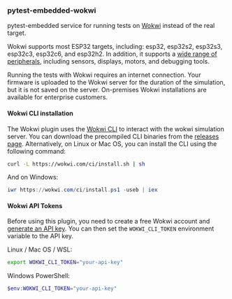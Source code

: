 ### pytest-embedded-wokwi

pytest-embedded service for running tests on [Wokwi](https://wokwi.com/ci) instead of the real target.

Wokwi supports most ESP32 targets, including: esp32, esp32s2, esp32s3, esp32c3, esp32c6, and esp32h2. In addition, it supports a [wide range of peripherals](https://docs.wokwi.com/getting-started/supported-hardware), including sensors, displays, motors, and debugging tools.

Running the tests with Wokwi requires an internet connection. Your firmware is uploaded to the Wokwi server for the duration of the simulation, but it is not saved on the server. On-premises Wokwi installations are available for enterprise customers.

#### Wokwi CLI installation

The Wokwi plugin uses the [Wokwi CLI](https://github.com/wokwi/wokwi-cli) to interact with the wokwi simulation server. You can download the precompiled CLI binaries from the [releases page](https://github.com/wokwi/wokwi-cli/releases). Alternatively, on Linux or Mac OS, you can install the CLI using the following command:

```bash
curl -L https://wokwi.com/ci/install.sh | sh
```

And on Windows:

```powershell
iwr https://wokwi.com/ci/install.ps1 -useb | iex
```

#### Wokwi API Tokens

Before using this plugin, you need to create a free Wokwi account and [generate an API key](https://wokwi.com/dashboard/ci). You can then set the `WOKWI_CLI_TOKEN` environment variable to the API key.

Linux / Mac OS / WSL:

```bash
export WOKWI_CLI_TOKEN="your-api-key"
```

Windows PowerShell:

```powershell
$env:WOKWI_CLI_TOKEN="your-api-key"
```
